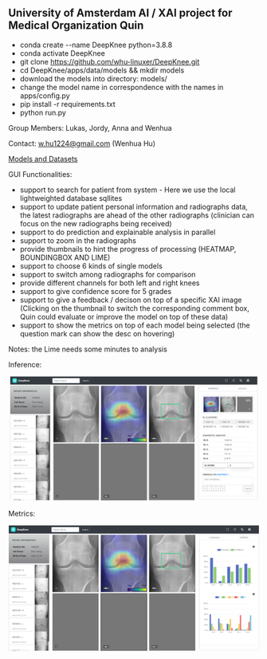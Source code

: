 ## University of Amsterdam AI / XAI project for Medical Organization Quin
- conda create --name DeepKnee python=3.8.8
- conda activate DeepKnee
- git clone https://github.com/whu-linuxer/DeepKnee.git
- cd DeepKnee/apps/data/models && mkdir models
- download the models into directory: models/
- change the model name in correspondence with the names in apps/config.py
- pip install -r requirements.txt
- python run.py

Group Members: Lukas, Jordy, Anna and Wenhua

Contact: w.hu1224@gmail.com (Wenhua Hu)

[Models and Datasets](https://www.dropbox.com/sh/01pks0pdugpgh07/AAAmRcqFt-BhdqEFIRj3mNkVa?dl=0)

GUI Functionalities:

- support to search for patient from system - Here we use the local lightweighted database sqllites
- support to update patient personal information and radiographs data, the latest radiographs are ahead of the other radiographs (clinician can focus on the new radiographs being received)
- support to do prediction and explainable analysis in parallel
- support to zoom in the radiographs
- provide thumbnails to hint the progress of processing (HEATMAP, BOUNDINGBOX AND LIME)
- support to choose 6 kinds of single models
- support to switch among radiographs for comparison
- provide different channels for both left and right knees 
- support to give confidence score for 5 grades
- support to give a feedback / decison on top of a specific XAI image (Clicking on the thumbnail to switch the corresponding comment box, Quin could evaluate or improve the model on top of these data)
- support to show the metrics on top of each model being selected (the question mark can show the desc on hovering)

Notes: the Lime needs some minutes to analysis

Inference:

![Inference of DeepKnee](./apps/data/examples/inference.png)

Metrics:

![Metrics of DeepKnee](./apps/data/examples/metrics.png)
